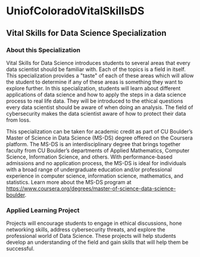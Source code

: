 # UniofColoradoVitalSkillsDS
## Vital Skills for Data Science Specialization
### About this Specialization


Vital Skills for Data Science introduces students to several areas that every data scientist should be familiar with.  Each of the topics is a field in itself.  This specialization provides a "taste" of each of these areas which will allow the student to determine if any of these areas is something they want to explore further. In this specialization, students will learn about different applications of data science and how to apply the steps in a data science process to real life data.  They will be introduced to the ethical questions every data scientist should be aware of when doing an analysis.  The field of cybersecurity makes the data scientist aware of how to protect their data from loss.

This specialization can be taken for academic credit as part of CU Boulder’s Master of Science in Data Science (MS-DS) degree offered on the Coursera platform. The MS-DS is an interdisciplinary degree that brings together faculty from CU Boulder’s departments of Applied Mathematics, Computer Science, Information Science, and others. With performance-based admissions and no application process, the MS-DS is ideal for individuals with a broad range of undergraduate education and/or professional experience in computer science, information science, mathematics, and statistics. Learn more about the MS-DS program at https://www.coursera.org/degrees/master-of-science-data-science-boulder. 

### Applied Learning Project

Projects will encourage students to engage in ethical discussions, hone networking skills, address cybersecurity threats, and explore the professional world of Data Science.  These projects will help students develop an understanding of the field and gain skills that will help them be successful.
